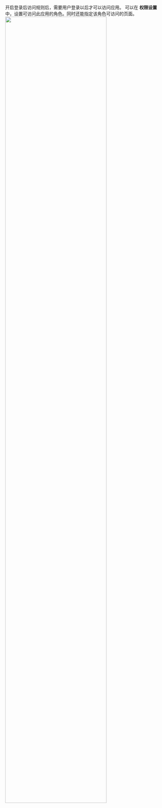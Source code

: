 开启登录后访问规则后，需要用户登录以后才可以访问应用。
可以在 **权限设置** 中，设置可访问此应用的角色。同时还能指定该角色可访问的页面。
<img src = "https://qcloudimg.tencent-cloud.cn/raw/abc181ba1e24075e06bed9cfb90f1657.png" style="width: 80%">
